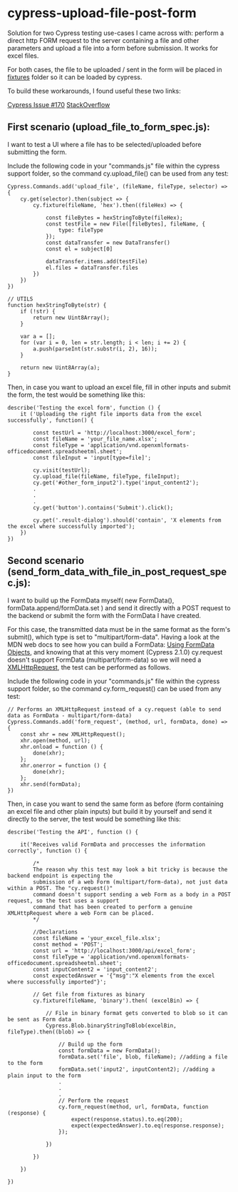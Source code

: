 # cypress-upload-file-post-form

Solution for two Cypress testing use-cases I came across with: perform a direct http FORM request to the server containing a file and other parameters and upload a file into a form before submission. It works for excel files.

For both cases, the file to be uploaded / sent in the form will be placed in [fixtures](https://docs.cypress.io/api/commands/fixture.html#Syntax) folder so it can be loaded by cypress.

To build these workarounds, I found useful these two links:

[Cypress Issue #170](https://github.com/cypress-io/cypress/issues/170)
[StackOverflow](https://stackoverflow.com/questions/47533989/upload-file-with-cypress-io-via-request)


## First scenario (upload_file_to_form_spec.js):

I want to test a UI where a file has to be selected/uploaded before submitting the form.

Include the following code in your "commands.js" file within the cypress support folder, so the command cy.upload_file() can be used from any test:

```
Cypress.Commands.add('upload_file', (fileName, fileType, selector) => {
    cy.get(selector).then(subject => {
        cy.fixture(fileName, 'hex').then((fileHex) => {

            const fileBytes = hexStringToByte(fileHex);
            const testFile = new File([fileBytes], fileName, {
                type: fileType
            });
            const dataTransfer = new DataTransfer()
            const el = subject[0]

            dataTransfer.items.add(testFile)
            el.files = dataTransfer.files
        })
    })
})

// UTILS
function hexStringToByte(str) {
    if (!str) {
        return new Uint8Array();
    }

    var a = [];
    for (var i = 0, len = str.length; i < len; i += 2) {
        a.push(parseInt(str.substr(i, 2), 16));
    }

    return new Uint8Array(a);
}
```

Then, in case you want to upload an excel file, fill in other inputs and submit the form, the test would be something like this:

```
describe('Testing the excel form', function () {
    it ('Uploading the right file imports data from the excel successfully', function() {

        const testUrl = 'http://localhost:3000/excel_form';
        const fileName = 'your_file_name.xlsx';
        const fileType = 'application/vnd.openxmlformats-officedocument.spreadsheetml.sheet';
        const fileInput = 'input[type=file]';

        cy.visit(testUrl);
        cy.upload_file(fileName, fileType, fileInput);
        cy.get('#other_form_input2').type('input_content2');
        .
        .
        .
        cy.get('button').contains('Submit').click();

        cy.get('.result-dialog').should('contain', 'X elements from the excel where successfully imported');
    })
})
```


## Second scenario (send_form_data_with_file_in_post_request_spec.js):

I want to build up the FormData myself( new FormData(), formData.append/formData.set ) and send it directly with a POST request to the backend or submit the form with the FormData I have created.

For this case, the transmitted data must be in the same format as the form's submit(), which type is set to "multipart/form-data".
Having a look at the MDN web docs to see how you can build a FormData: [Using FormData Objects](https://developer.mozilla.org/en-US/docs/Web/API/FormData/Using_FormData_Objects), and knowing that at this very moment (Cypress 2.1.0) cy.request doesn't support FormData (multipart/form-data) so we will need a [XMLHttpRequest](https://developer.mozilla.org/en-US/docs/Web/API/XMLHttpRequest), the test can be performed as follows.


Include the following code in your "commands.js" file within the cypress support folder, so the command cy.form_request() can be used from any test:

```
// Performs an XMLHttpRequest instead of a cy.request (able to send data as FormData - multipart/form-data)
Cypress.Commands.add('form_request', (method, url, formData, done) => {
    const xhr = new XMLHttpRequest();
    xhr.open(method, url);
    xhr.onload = function () {
        done(xhr);
    };
    xhr.onerror = function () {
        done(xhr);
    };
    xhr.send(formData);
})
```

Then, in case you want to send the same form as before (form containing an excel file and other plain inputs) but build it by yourself and send it directly to the server, the test would be something like this:

```
describe('Testing the API', function () {
     
    it('Receives valid FormData and proccesses the information correctly', function () {

        /*
        The reason why this test may look a bit tricky is because the backend endpoint is expecting the 
        submission of a web Form (multipart/form-data), not just data within a POST. The "cy.request()" 
        command doesn't support sending a web Form as a body in a POST request, so the test uses a support 
        command that has been created to perform a genuine XMLHttpRequest where a web Form can be placed.
        */

        //Declarations
        const fileName = 'your_excel_file.xlsx';
        const method = 'POST';
        const url = 'http://localhost:3000/api/excel_form';
        const fileType = 'application/vnd.openxmlformats-officedocument.spreadsheetml.sheet';
        const inputContent2 = 'input_content2';
        const expectedAnswer = '{"msg":"X elements from the excel where successfully imported"}';

        // Get file from fixtures as binary
        cy.fixture(fileName, 'binary').then( (excelBin) => {

            // File in binary format gets converted to blob so it can be sent as Form data
            Cypress.Blob.binaryStringToBlob(excelBin, fileType).then((blob) => {

                // Build up the form
                const formData = new FormData();
                formData.set('file', blob, fileName); //adding a file to the form
                formData.set('input2', inputContent2); //adding a plain input to the form
                .
                .
                .
                // Perform the request
                cy.form_request(method, url, formData, function (response) {
                    expect(response.status).to.eq(200);
                    expect(expectedAnswer).to.eq(response.response);
                });
                
            })
            
        })
        
    })
      
})
```